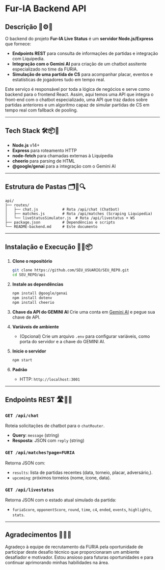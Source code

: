 # Fur-IA Backend API

## Descrição 📡⚙️🔗

O backend do projeto **Fur-IA Live Status** é um **servidor Node.js/Express** que fornece:

* **Endpoints REST** para consulta de informações de partidas e integração com Liquipedia.
* **Integração com o Gemini AI** para criação de um chatbot assitente especializado no time da FURIA.
* **Simulação de uma partida de CS** para acompanhar placar, eventos e estatísticas de jogadores tudo em tempo real.

Este serviço é responsável por toda a lógica de negócios e serve como backend para o frontend React. Assim, aqui temos uma API que integra o front-end com o chatbot especializado, uma API que traz dados sobre partidas anteriores e um algoritmo capaz de simular partidas de CS em tempo real com fallback de pooling.

---

## Tech Stack 🛠️📦💾

* **Node.js** v14+
* **Express** para roteamento HTTP
* **node-fetch** para chamadas externas à Liquipedia
* **cheerio** para parsing de HTML
* **@google/genai** para a integração com o Gemini AI

---

## Estrutura de Pastas 🗂️📁🔍

```
api/
├── routes/
│   ├── chat.js           # Rota /api/chat (Chatbot)
│   ├── matches.js        # Rota /api/matches (Scraping Liquipedia)
│   └── liveStatusSimulator.js  # Rota /api/livestatus + WS
├── package.json          # Dependências e scripts
└── README-backend.md     # Este documento
```

---

## Instalação e Execução 🔧🚀📦

1. **Clone o repositório**

   ```bash
   git clone https://github.com/SEU_USUARIO/SEU_REPO.git
   cd SEU_REPO/api
   ```

2. **Instale as dependências**

   ```bash
   npm install @google/genai
   npm install dotenv
   npm install cheerio
   ```
3. **Chave da API do GEMINI AI**
   Crie uma conta em [Gemini AI](https://ai.google.dev/gemini-api/docs/api-key?hl=pt-br) e pegue sua chave de API.
4. **Variáveis de ambiente**

   * (Opcional) Crie um arquivo `.env` para configurar variáveis, como porta do servidor e a chave do GEMINI AI.

5. **Inicie o servidor**

   ```bash
   npm start
   ```

5. **Padrão**

   * HTTP: `http://localhost:3001`

---

## Endpoints REST 🛣️🎯📝

### `GET /api/chat`

Roteia solicitações de chatbot para o `chatRouter`.

* **Query**: `message` (string)
* **Resposta**: JSON com `reply` (string)

### `GET /api/matches?page=FURIA`

Retorna JSON com:

* `results`: lista de partidas recentes (data, torneio, placar, adversário,).
* `upcoming`: próximos torneios (nome, ícone, data).

### `GET /api/livestatus`

Retorna JSON com o estado atual simulado da partida:

* `furiaScore`, `opponentScore`, `round`, `time`, `c4`, `ended`, `events`, `highlights`, `stats`.

---
## Agradecimentos 🙏🤝🚀
   Agradeço à equipe de recrutamento da FURIA pela oportunidade de participar deste desafio técnico que proporcionaram um ambiente desafiador e motivador. Estou ansioso para futuras oportunidades e para continuar aprimorando minhas habilidades na área. 
 
